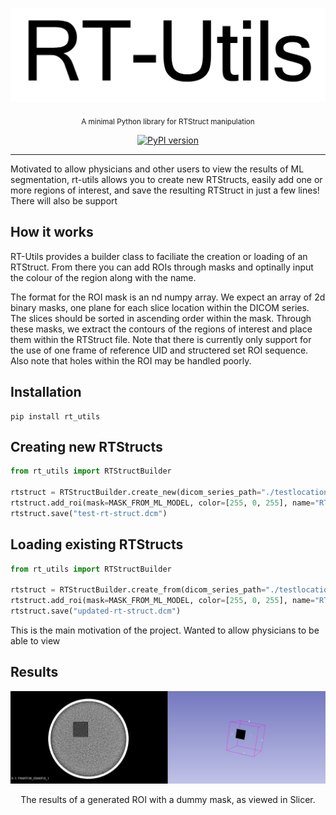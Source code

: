 <p align="center">
  <img src="src/logo.png" width="700"/>
</p>
<p align="center">
  <sub>A minimal Python library for RTStruct manipulation</sub>
</p>
<p align="center">
    <a href="https://badge.fury.io/py/rt-utils"><img src="https://badge.fury.io/py/rt-utils.svg" alt="PyPI version" height="18"></a>  
</p>
 
---
 
Motivated to allow physicians and other users to view the results of ML segmentation, rt-utils allows you to create new RTStructs, easily add one or more regions of interest, and save the resulting RTStruct in just a few lines! There will also be support 

## How it works
RT-Utils provides a builder class to faciliate the creation or loading of an RTStruct. From there you can add ROIs through masks and optinally input the colour of the region along with the name.

The format for the ROI mask is an nd numpy array. We expect an array of 2d binary masks, one plane for each slice location within the DICOM series. The slices should be sorted in ascending order within the mask. Through these masks, we extract the contours of the regions of interest and place them within the RTStruct file. Note that there is currently only support for the use of one frame of reference UID and structered set ROI sequence. Also note that holes within the ROI may be handled poorly.

## Installation
```
pip install rt_utils
```

## Creating new RTStructs
```Python
from rt_utils import RTStructBuilder

rtstruct = RTStructBuilder.create_new(dicom_series_path="./testlocation")
rtstruct.add_roi(mask=MASK_FROM_ML_MODEL, color=[255, 0, 255], name="RT-Utils ROI!")
rtstruct.save("test-rt-struct.dcm")
```

## Loading existing RTStructs
```Python
from rt_utils import RTStructBuilder

rtstruct = RTStructBuilder.create_from(dicom_series_path="./testlocation", rt_struct_path="./testlocation/rt-struct.dcm")
rtstruct.add_roi(mask=MASK_FROM_ML_MODEL, color=[255, 0, 255], name="RT-Utils ROI!")
rtstruct.save("updated-rt-struct.dcm")
```
This is the main motivation of the project. Wanted to allow physicians to be able to view 

## Results
<p align="center">
  <img src="src/contour.png" width="700"/>
</p>
<p align="center">
  The results of a generated ROI with a dummy mask, as viewed in Slicer.
</p>

